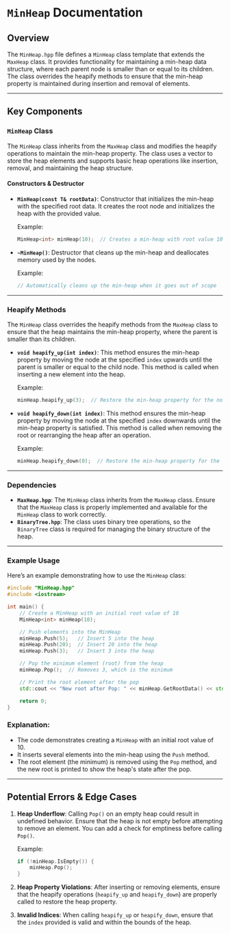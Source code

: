 # `MinHeap` Documentation

## Overview

The `MinHeap.hpp` file defines a `MinHeap` class template that extends the `MaxHeap` class. It provides functionality for maintaining a min-heap data structure, where each parent node is smaller than or equal to its children. The class overrides the heapify methods to ensure that the min-heap property is maintained during insertion and removal of elements.

---

## Key Components

### `MinHeap` Class

The `MinHeap` class inherits from the `MaxHeap` class and modifies the heapify operations to maintain the min-heap property. The class uses a vector to store the heap elements and supports basic heap operations like insertion, removal, and maintaining the heap structure.

#### Constructors & Destructor

- **`MinHeap(const T& rootData)`**: Constructor that initializes the min-heap with the specified root data. It creates the root node and initializes the heap with the provided value.

  Example:
  ```cpp
  MinHeap<int> minHeap(10);  // Creates a min-heap with root value 10
  ```

- **`~MinHeap()`**: Destructor that cleans up the min-heap and deallocates memory used by the nodes.

  Example:
  ```cpp
  // Automatically cleans up the min-heap when it goes out of scope
  ```

---

### Heapify Methods

The `MinHeap` class overrides the heapify methods from the `MaxHeap` class to ensure that the heap maintains the min-heap property, where the parent is smaller than its children.

- **`void heapify_up(int index)`**: This method ensures the min-heap property by moving the node at the specified `index` upwards until the parent is smaller or equal to the child node. This method is called when inserting a new element into the heap.

  Example:
  ```cpp
  minHeap.heapify_up(3);  // Restore the min-heap property for the node at index 3
  ```

- **`void heapify_down(int index)`**: This method ensures the min-heap property by moving the node at the specified `index` downwards until the min-heap property is satisfied. This method is called when removing the root or rearranging the heap after an operation.

  Example:
  ```cpp
  minHeap.heapify_down(0);  // Restore the min-heap property for the root node
  ```

---

### Dependencies

- **`MaxHeap.hpp`**: The `MinHeap` class inherits from the `MaxHeap` class. Ensure that the `MaxHeap` class is properly implemented and available for the `MinHeap` class to work correctly.
- **`BinaryTree.hpp`**: The class uses binary tree operations, so the `BinaryTree` class is required for managing the binary structure of the heap.

---

### Example Usage

Here’s an example demonstrating how to use the `MinHeap` class:

```cpp
#include "MinHeap.hpp"
#include <iostream>

int main() {
    // Create a MinHeap with an initial root value of 10
    MinHeap<int> minHeap(10);

    // Push elements into the MinHeap
    minHeap.Push(5);   // Insert 5 into the heap
    minHeap.Push(20);  // Insert 20 into the heap
    minHeap.Push(3);   // Insert 3 into the heap

    // Pop the minimum element (root) from the heap
    minHeap.Pop();  // Removes 3, which is the minimum

    // Print the root element after the pop
    std::cout << "New root after Pop: " << minHeap.GetRootData() << std::endl;

    return 0;
}
```

### Explanation:
- The code demonstrates creating a `MinHeap` with an initial root value of 10.
- It inserts several elements into the min-heap using the `Push` method.
- The root element (the minimum) is removed using the `Pop` method, and the new root is printed to show the heap's state after the pop.

---

## Potential Errors & Edge Cases

1. **Heap Underflow**: Calling `Pop()` on an empty heap could result in undefined behavior. Ensure that the heap is not empty before attempting to remove an element. You can add a check for emptiness before calling `Pop()`.

   Example:
   ```cpp
   if (!minHeap.IsEmpty()) {
       minHeap.Pop();
   }
   ```

2. **Heap Property Violations**: After inserting or removing elements, ensure that the heapify operations (`heapify_up` and `heapify_down`) are properly called to restore the heap property.

3. **Invalid Indices**: When calling `heapify_up` or `heapify_down`, ensure that the `index` provided is valid and within the bounds of the heap.
